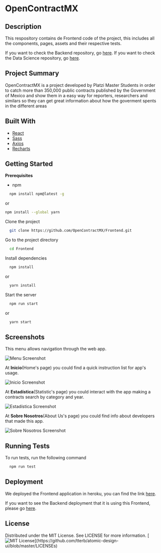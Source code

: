 
# OpenContractMX

## Description
This respository contains de Frontend code of the project,
this includes all the components, pages, assets and their respective tests.

If you want to check the Backend repository, go [here](https://github.com/OpenContractMX/Backend). If you want to check the Data Science repository, go [here](https://github.com/OpenContractMX/DataScience).

## Project Summary
OpenContractMX is a project developed by Platzi Master Students in order to catch more than 350,000 public contracts published by the Government of Mexico and show them in a easy way for reporters, researchers and similars so they can get great information about how the goverment spents in the different areas


## Built With

- [React](https://reactjs.org/)
- [Sass](https://sass-lang.com/)
- [Axios](https://axios-http.com/docs/intro)
- [Recharts](https://recharts.org/en-US/)
  
## Getting Started

**Prerequisites**
- npm
```bash
  npm install npm@latest -g
```
  or 
```bash
npm install --global yarn
```
Clone the project

```bash
  git clone https://github.com/OpenContractMX/Frontend.git
```

Go to the project directory

```bash
  cd Frontend
```

Install dependencies

```bash
  npm install
```
  or 
```bash
  yarn install
```

Start the server

```bash
  npm run start
```
  or 
```bash
  yarn start
```

  
## Screenshots

This menu allows navigation through the web app.

![Menu Screenshot](https://res.cloudinary.com/dqxmukogz/image/upload/v1622955107/OpenContractMX/Captura_de_pantalla_de_2021-06-05_23-47-07_hlfyzv.png)

At **Inicio**(Home's page) you could find a quick instruction list for app's usage.

![Inicio Screenshot](https://res.cloudinary.com/dqxmukogz/image/upload/v1622954898/OpenContractMX/Captura_de_pantalla_de_2021-06-05_23-46-38_fjaja0.png)

At **Estadística**(Statistic's page) you could interact with the app making a contracts search by category and year.

![Estadística Screenshot](https://res.cloudinary.com/dqxmukogz/image/upload/v1622954898/OpenContractMX/Captura_de_pantalla_de_2021-06-05_23-47-30_tfba9i.png)

At **Sobre Nosotros**(About Us's page) you could find info about developers that made this app.

![Sobre Nosotros Screenshot](https://res.cloudinary.com/dqxmukogz/image/upload/v1622955780/OpenContractMX/Captura_de_pantalla_de_2021-06-05_23-47-41_boo2rf.png)

  
## Running Tests

To run tests, run the following command

```bash
  npm run test
```

## Deployment

We deployed the Frontend application in heroku, you can find the link [here]().

If you want to see the Backend deployment that it is using this Frontend, please go [here](https://opencontractsmx.herokuapp.com/).

## License

Distributed under the MIT License. See LICENSE for more information.
[![MIT License](https://img.shields.io/apm/l/atomic-design-ui.svg?)](https://github.com/tterb/atomic-design-ui/blob/master/LICENSEs)
